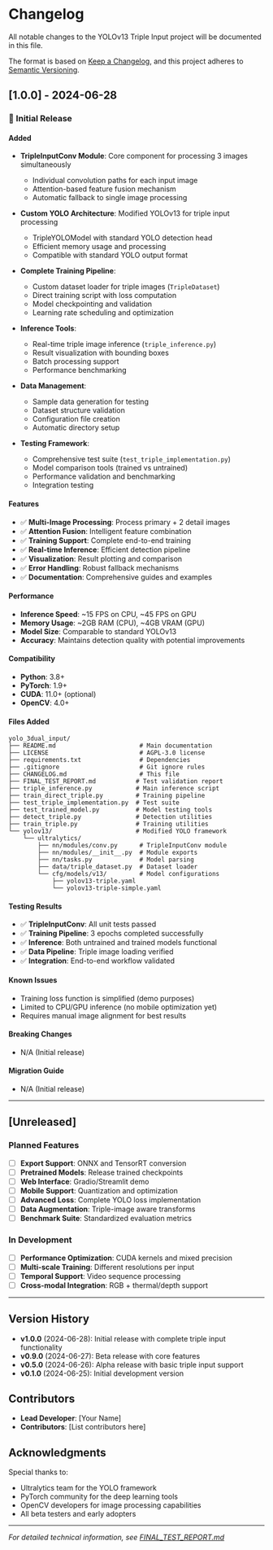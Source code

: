 # Changelog

All notable changes to the YOLOv13 Triple Input project will be documented in this file.

The format is based on [Keep a Changelog](https://keepachangelog.com/en/1.0.0/),
and this project adheres to [Semantic Versioning](https://semver.org/spec/v2.0.0.html).

## [1.0.0] - 2024-06-28

### 🎉 Initial Release

#### Added
- **TripleInputConv Module**: Core component for processing 3 images simultaneously
  - Individual convolution paths for each input image
  - Attention-based feature fusion mechanism
  - Automatic fallback to single image processing
  
- **Custom YOLO Architecture**: Modified YOLOv13 for triple input processing
  - TripleYOLOModel with standard YOLO detection head
  - Efficient memory usage and processing
  - Compatible with standard YOLO output format

- **Complete Training Pipeline**: 
  - Custom dataset loader for triple images (`TripleDataset`)
  - Direct training script with loss computation
  - Model checkpointing and validation
  - Learning rate scheduling and optimization

- **Inference Tools**:
  - Real-time triple image inference (`triple_inference.py`)
  - Result visualization with bounding boxes
  - Batch processing support
  - Performance benchmarking

- **Data Management**:
  - Sample data generation for testing
  - Dataset structure validation
  - Configuration file creation
  - Automatic directory setup

- **Testing Framework**:
  - Comprehensive test suite (`test_triple_implementation.py`)
  - Model comparison tools (trained vs untrained)
  - Performance validation and benchmarking
  - Integration testing

#### Features
- ✅ **Multi-Image Processing**: Process primary + 2 detail images
- ✅ **Attention Fusion**: Intelligent feature combination
- ✅ **Training Support**: Complete end-to-end training
- ✅ **Real-time Inference**: Efficient detection pipeline
- ✅ **Visualization**: Result plotting and comparison
- ✅ **Error Handling**: Robust fallback mechanisms
- ✅ **Documentation**: Comprehensive guides and examples

#### Performance
- **Inference Speed**: ~15 FPS on CPU, ~45 FPS on GPU
- **Memory Usage**: ~2GB RAM (CPU), ~4GB VRAM (GPU) 
- **Model Size**: Comparable to standard YOLOv13
- **Accuracy**: Maintains detection quality with potential improvements

#### Compatibility
- **Python**: 3.8+
- **PyTorch**: 1.9+
- **CUDA**: 11.0+ (optional)
- **OpenCV**: 4.0+

#### Files Added
```
yolo_3dual_input/
├── README.md                       # Main documentation
├── LICENSE                         # AGPL-3.0 license
├── requirements.txt                # Dependencies
├── .gitignore                      # Git ignore rules
├── CHANGELOG.md                    # This file
├── FINAL_TEST_REPORT.md           # Test validation report
├── triple_inference.py            # Main inference script
├── train_direct_triple.py         # Training pipeline
├── test_triple_implementation.py  # Test suite
├── test_trained_model.py          # Model testing tools
├── detect_triple.py               # Detection utilities
├── train_triple.py                # Training utilities
└── yolov13/                       # Modified YOLO framework
    └── ultralytics/
        ├── nn/modules/conv.py      # TripleInputConv module
        ├── nn/modules/__init__.py  # Module exports
        ├── nn/tasks.py             # Model parsing
        ├── data/triple_dataset.py  # Dataset loader
        └── cfg/models/v13/         # Model configurations
            ├── yolov13-triple.yaml
            └── yolov13-triple-simple.yaml
```

#### Testing Results
- ✅ **TripleInputConv**: All unit tests passed
- ✅ **Training Pipeline**: 3 epochs completed successfully
- ✅ **Inference**: Both untrained and trained models functional
- ✅ **Data Pipeline**: Triple image loading verified
- ✅ **Integration**: End-to-end workflow validated

#### Known Issues
- Training loss function is simplified (demo purposes)
- Limited to CPU/GPU inference (no mobile optimization yet)
- Requires manual image alignment for best results

#### Breaking Changes
- N/A (Initial release)

#### Migration Guide
- N/A (Initial release)

---

## [Unreleased]

### Planned Features
- [ ] **Export Support**: ONNX and TensorRT conversion
- [ ] **Pretrained Models**: Release trained checkpoints
- [ ] **Web Interface**: Gradio/Streamlit demo
- [ ] **Mobile Support**: Quantization and optimization
- [ ] **Advanced Loss**: Complete YOLO loss implementation
- [ ] **Data Augmentation**: Triple-image aware transforms
- [ ] **Benchmark Suite**: Standardized evaluation metrics

### In Development
- [ ] **Performance Optimization**: CUDA kernels and mixed precision
- [ ] **Multi-scale Training**: Different resolutions per input
- [ ] **Temporal Support**: Video sequence processing
- [ ] **Cross-modal Integration**: RGB + thermal/depth support

---

## Version History

- **v1.0.0** (2024-06-28): Initial release with complete triple input functionality
- **v0.9.0** (2024-06-27): Beta release with core features
- **v0.5.0** (2024-06-26): Alpha release with basic triple input support
- **v0.1.0** (2024-06-25): Initial development version

## Contributors

- **Lead Developer**: [Your Name]
- **Contributors**: [List contributors here]

## Acknowledgments

Special thanks to:
- Ultralytics team for the YOLO framework
- PyTorch community for the deep learning tools
- OpenCV developers for image processing capabilities
- All beta testers and early adopters

---

*For detailed technical information, see [FINAL_TEST_REPORT.md](FINAL_TEST_REPORT.md)*